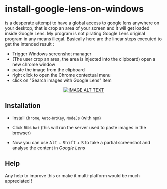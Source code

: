 # install-google-lens-on-windows

is a desperate attempt to have a global access to google lens anywhere on your desktop, that is crop an area of your screen and it will get loaded inside Google Lens.
My program is not pirating Google Lens original program in any means illegal.
Basically here are the linear steps executed to get the intended result :

- Trigger Windows screenshot manager
- (The user crop an area, the area is injected into the clipboard) open a new chrome window
- paste the image from the clipboard
- right click to open the Chrome contextual menu
- click on "Search images with Google Lens" item


<div align="center">
  <a href="https://www.youtube.com/watch?v=ouwWhsssS9g"><img src="https://img.youtube.com/vi/ouwWhsssS9g/0.jpg" alt="IMAGE ALT TEXT"></a>
</div>

## Installation

- Install `Chrome`, `AutoHotKey`, `NodeJs` (with `npm`)
- Click `RUN.bat` (this will run the server used to paste images in the browser)

- Now you can use <kbd>Alt</kbd> + <kbd>Shift</kbd> + <kbd>S</kbd> to take a partial screenshot and analyse the content in *Google Lens*


## Help

Any help to improve this or make it multi-platform would be much appreciated !
